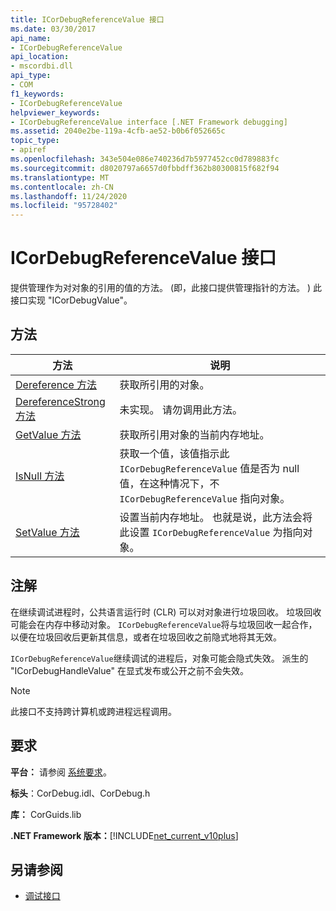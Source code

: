 ```yaml
---
title: ICorDebugReferenceValue 接口
ms.date: 03/30/2017
api_name:
- ICorDebugReferenceValue
api_location:
- mscordbi.dll
api_type:
- COM
f1_keywords:
- ICorDebugReferenceValue
helpviewer_keywords:
- ICorDebugReferenceValue interface [.NET Framework debugging]
ms.assetid: 2040e2be-119a-4cfb-ae52-b0b6f052665c
topic_type:
- apiref
ms.openlocfilehash: 343e504e086e740236d7b5977452cc0d789883fc
ms.sourcegitcommit: d8020797a6657d0fbbdff362b80300815f682f94
ms.translationtype: MT
ms.contentlocale: zh-CN
ms.lasthandoff: 11/24/2020
ms.locfileid: "95728402"
---
```

# <a name="icordebugreferencevalue-interface"></a>ICorDebugReferenceValue 接口

提供管理作为对对象的引用的值的方法。  (即，此接口提供管理指针的方法。 ) 此接口实现 "ICorDebugValue"。  
  
## <a name="methods"></a>方法  
  
|方法|说明|  
|------------|-----------------|  
|[Dereference 方法](icordebugreferencevalue-dereference-method.md)|获取所引用的对象。|  
|[DereferenceStrong 方法](icordebugreferencevalue-dereferencestrong-method.md)|未实现。 请勿调用此方法。|  
|[GetValue 方法](icordebugreferencevalue-getvalue-method.md)|获取所引用对象的当前内存地址。|  
|[IsNull 方法](icordebugreferencevalue-isnull-method.md)|获取一个值，该值指示此 `ICorDebugReferenceValue` 值是否为 null 值，在这种情况下，不 `ICorDebugReferenceValue` 指向对象。|  
|[SetValue 方法](icordebugreferencevalue-setvalue-method.md)|设置当前内存地址。 也就是说，此方法会将此设置 `ICorDebugReferenceValue` 为指向对象。|  
  
## <a name="remarks"></a>注解  

 在继续调试进程时，公共语言运行时 (CLR) 可以对对象进行垃圾回收。 垃圾回收可能会在内存中移动对象。 `ICorDebugReferenceValue`将与垃圾回收一起合作，以便在垃圾回收后更新其信息，或者在垃圾回收之前隐式地将其无效。  
  
 `ICorDebugReferenceValue`继续调试的进程后，对象可能会隐式失效。 派生的 "ICorDebugHandleValue" 在显式发布或公开之前不会失效。  
  
> [!NOTE]
> 此接口不支持跨计算机或跨进程远程调用。  
  
## <a name="requirements"></a>要求  

 **平台：** 请参阅 [系统要求](../../get-started/system-requirements.md)。  
  
 **标头**：CorDebug.idl、CorDebug.h  
  
 **库：** CorGuids.lib  
  
 **.NET Framework 版本：**[!INCLUDE[net_current_v10plus](../../../../includes/net-current-v10plus-md.md)]  
  
## <a name="see-also"></a>另请参阅

- [调试接口](debugging-interfaces.md)
